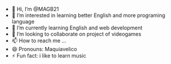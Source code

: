 - 👋 Hi, I’m @MAGB21
- 👀 I’m interested in learning better English and more programing language
- 🌱 I’m currently learning English and web development
- 💞️ I’m looking to collaborate on project of videogames
- 📫 How to reach me ...
- 😄 Pronouns: Maquiavelico
- ⚡ Fun fact: i like to learn music

<!---
MAGB21/MAGB21 is a ✨ special ✨ repository because its `README.md` (this file) appears on your GitHub profile.
You can click the Preview link to take a look at your changes.
--->
